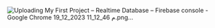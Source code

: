 ![Uploading My First Project – Realtime Database – Firebase console - Google Chrome 19_12_2023 11_12_46 م.png…]()
